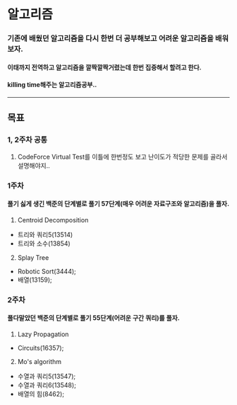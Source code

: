 # 알고리즘

### 기존에 배웠던 알고리즘을 다시 한번 더 공부해보고 어려운 알고리즘을 배워보자.
#### 이태까지 전역하고 알고리즘을 깔짝깔짝거렸는데 한번 집중해서 할려고 한다.
#### killing time해주는 알고리즘공부..
------------------------------------------------------------------------
## 목표

### 1, 2주차 공통    

1. CodeForce Virtual Test를 이틀에 한번정도 보고 난이도가 적당한 문제를 골라서 설명해야지..

### 1주차 

#### 풀기 싫게 생긴 백준의 단계별로 풀기 57단계(매우 어려운 자료구조와 알고리즘)을 풀자.

1. Centroid Decomposition
 * 트리와 쿼리5(13514)
 * 트리와 소수(13854)

2. Splay Tree
 * Robotic Sort(3444);
 * 배열(13159);

### 2주차

#### 풀다말았던  백준의 단계별로 풀기 55단계(어려운 구간 쿼리)를 풀자.

1. Lazy Propagation
 * Circuits(16357);

2. Mo's algorithm
 * 수열과 쿼리5(13547);
 * 수열과 쿼리6(13548);
 * 배열의 힘(8462);
